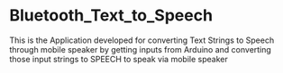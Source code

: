 # Bluetooth_Text_to_Speech

This is the Application developed for converting 
Text Strings to Speech through mobile speaker 
by getting inputs from Arduino and converting those
input strings to SPEECH to speak via mobile speaker

